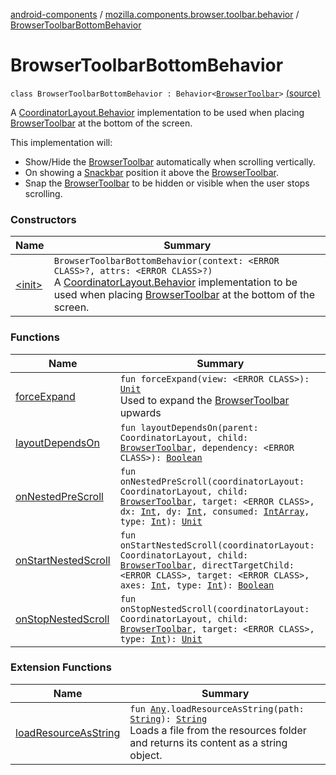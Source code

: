 [android-components](../../index.md) / [mozilla.components.browser.toolbar.behavior](../index.md) / [BrowserToolbarBottomBehavior](./index.md)

# BrowserToolbarBottomBehavior

`class BrowserToolbarBottomBehavior : Behavior<`[`BrowserToolbar`](../../mozilla.components.browser.toolbar/-browser-toolbar/index.md)`>` [(source)](https://github.com/mozilla-mobile/android-components/blob/master/components/browser/toolbar/src/main/java/mozilla/components/browser/toolbar/behavior/BrowserToolbarBottomBehavior.kt#L33)

A [CoordinatorLayout.Behavior](#) implementation to be used when placing [BrowserToolbar](../../mozilla.components.browser.toolbar/-browser-toolbar/index.md) at the bottom of the screen.

This implementation will:

* Show/Hide the [BrowserToolbar](../../mozilla.components.browser.toolbar/-browser-toolbar/index.md) automatically when scrolling vertically.
* On showing a [Snackbar](#) position it above the [BrowserToolbar](../../mozilla.components.browser.toolbar/-browser-toolbar/index.md).
* Snap the [BrowserToolbar](../../mozilla.components.browser.toolbar/-browser-toolbar/index.md) to be hidden or visible when the user stops scrolling.

### Constructors

| Name | Summary |
|---|---|
| [&lt;init&gt;](-init-.md) | `BrowserToolbarBottomBehavior(context: <ERROR CLASS>?, attrs: <ERROR CLASS>?)`<br>A [CoordinatorLayout.Behavior](#) implementation to be used when placing [BrowserToolbar](../../mozilla.components.browser.toolbar/-browser-toolbar/index.md) at the bottom of the screen. |

### Functions

| Name | Summary |
|---|---|
| [forceExpand](force-expand.md) | `fun forceExpand(view: <ERROR CLASS>): `[`Unit`](https://kotlinlang.org/api/latest/jvm/stdlib/kotlin/-unit/index.html)<br>Used to expand the [BrowserToolbar](../../mozilla.components.browser.toolbar/-browser-toolbar/index.md) upwards |
| [layoutDependsOn](layout-depends-on.md) | `fun layoutDependsOn(parent: CoordinatorLayout, child: `[`BrowserToolbar`](../../mozilla.components.browser.toolbar/-browser-toolbar/index.md)`, dependency: <ERROR CLASS>): `[`Boolean`](https://kotlinlang.org/api/latest/jvm/stdlib/kotlin/-boolean/index.html) |
| [onNestedPreScroll](on-nested-pre-scroll.md) | `fun onNestedPreScroll(coordinatorLayout: CoordinatorLayout, child: `[`BrowserToolbar`](../../mozilla.components.browser.toolbar/-browser-toolbar/index.md)`, target: <ERROR CLASS>, dx: `[`Int`](https://kotlinlang.org/api/latest/jvm/stdlib/kotlin/-int/index.html)`, dy: `[`Int`](https://kotlinlang.org/api/latest/jvm/stdlib/kotlin/-int/index.html)`, consumed: `[`IntArray`](https://kotlinlang.org/api/latest/jvm/stdlib/kotlin/-int-array/index.html)`, type: `[`Int`](https://kotlinlang.org/api/latest/jvm/stdlib/kotlin/-int/index.html)`): `[`Unit`](https://kotlinlang.org/api/latest/jvm/stdlib/kotlin/-unit/index.html) |
| [onStartNestedScroll](on-start-nested-scroll.md) | `fun onStartNestedScroll(coordinatorLayout: CoordinatorLayout, child: `[`BrowserToolbar`](../../mozilla.components.browser.toolbar/-browser-toolbar/index.md)`, directTargetChild: <ERROR CLASS>, target: <ERROR CLASS>, axes: `[`Int`](https://kotlinlang.org/api/latest/jvm/stdlib/kotlin/-int/index.html)`, type: `[`Int`](https://kotlinlang.org/api/latest/jvm/stdlib/kotlin/-int/index.html)`): `[`Boolean`](https://kotlinlang.org/api/latest/jvm/stdlib/kotlin/-boolean/index.html) |
| [onStopNestedScroll](on-stop-nested-scroll.md) | `fun onStopNestedScroll(coordinatorLayout: CoordinatorLayout, child: `[`BrowserToolbar`](../../mozilla.components.browser.toolbar/-browser-toolbar/index.md)`, target: <ERROR CLASS>, type: `[`Int`](https://kotlinlang.org/api/latest/jvm/stdlib/kotlin/-int/index.html)`): `[`Unit`](https://kotlinlang.org/api/latest/jvm/stdlib/kotlin/-unit/index.html) |

### Extension Functions

| Name | Summary |
|---|---|
| [loadResourceAsString](../../mozilla.components.support.test.file/kotlin.-any/load-resource-as-string.md) | `fun `[`Any`](https://kotlinlang.org/api/latest/jvm/stdlib/kotlin/-any/index.html)`.loadResourceAsString(path: `[`String`](https://kotlinlang.org/api/latest/jvm/stdlib/kotlin/-string/index.html)`): `[`String`](https://kotlinlang.org/api/latest/jvm/stdlib/kotlin/-string/index.html)<br>Loads a file from the resources folder and returns its content as a string object. |
